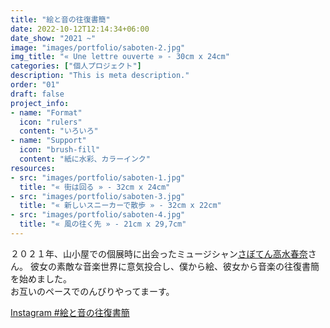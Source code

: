 ```yaml
---
title: "絵と音の往復書簡"
date: 2022-10-12T12:14:34+06:00
date_show: "2021 ~"
image: "images/portfolio/saboten-2.jpg"
img_title: "« Une lettre ouverte » - 30cm x 24cm"
categories: ["個人プロジェクト"]
description: "This is meta description."
order: "01"
draft: false
project_info:
- name: "Format"
  icon: "rulers"
  content: "いろいろ"
- name: "Support"
  icon: "brush-fill"
  content: "紙に水彩、カラーインク"
resources:
- src: "images/portfolio/saboten-1.jpg"
  title: "« 街は回る » - 32cm x 24cm"
- src: "images/portfolio/saboten-3.jpg"
  title: "« 新しいスニーカーで散歩 » - 32cm x 22cm"
- src: "images/portfolio/saboten-4.jpg"
  title: "« 風の往く先 » - 21cm x 29,7cm"
---
```

２０２１年、山小屋での個展時に出会ったミュージシャン[さぼてん高水春奈](http://takamizuharuna.com)さん。
彼女の素敵な音楽世界に意気投合し、僕から絵、彼女から音楽の往復書簡を始めました。  
お互いのペースでのんびりやってまーす。

[Instagram #絵と音の往復書簡](https://www.instagram.com/explore/tags/絵と音の往復書簡/?hl=undefined)
